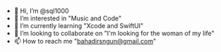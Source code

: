 - 👋 Hi, I’m @sql1000
- 👀 I’m interested in "Music and Code"
- 🌱 I’m currently learning "Xcode and SwiftUI"
- 💞️ I’m looking to collaborate on "I'm looking for the woman of my life"
- 📫 How to reach me "bahadirsngun@gmail.com"

<!---
sql1000/sql1000 is a ✨ special ✨ repository because its `README.md` (this file) appears on your GitHub profile.
You can click the Preview link to take a look at your changes.
--->
